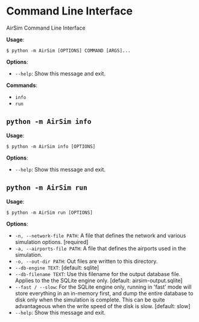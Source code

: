 # Command Line Interface

AirSim Command Line Interface

**Usage**:

```console
$ python -m AirSim [OPTIONS] COMMAND [ARGS]...
```

**Options**:

* `--help`: Show this message and exit.

**Commands**:

* `info`
* `run`

## `python -m AirSim info`

**Usage**:

```console
$ python -m AirSim info [OPTIONS]
```

**Options**:

* `--help`: Show this message and exit.

## `python -m AirSim run`

**Usage**:

```console
$ python -m AirSim run [OPTIONS]
```

**Options**:

* `-n, --network-file PATH`: A file that defines the network and various simulation options.  [required]
* `-a, --airports-file PATH`: A file that defines the airports used in the simulation.
* `-o, --out-dir PATH`: Out files are written to this directory.
* `--db-engine TEXT`: [default: sqlite]
* `--db-filename TEXT`: Use this filename for the output database file. Applies to the the SQLite engine only.  [default: airsim-output.sqlite]
* `--fast / --slow`: For the SQLite engine only, running in 'fast' mode will store everything in an in-memory first, and dump the entire database to disk only when the simulation is complete.  This can be quite advantageous when the write speed of the disk is slow.  [default: slow]
* `--help`: Show this message and exit.
